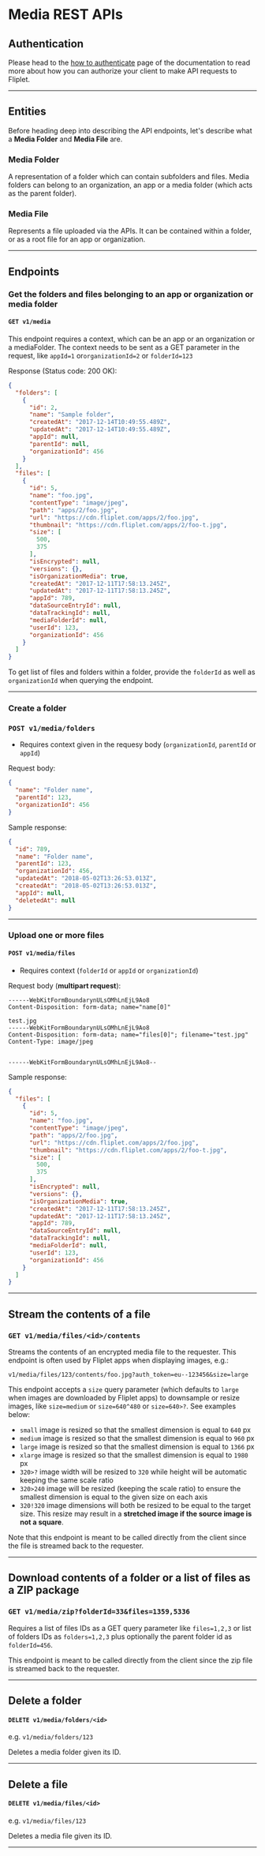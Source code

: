 # Media REST APIs

## Authentication

Please head to the [how to authenticate](authenticate.md) page of the documentation to read more about how you can authorize your client to make API requests to Fliplet.

---

## Entities

Before heading deep into describing the API endpoints, let's describe what a **Media Folder** and **Media File** are.

### Media Folder

A representation of a folder which can contain subfolders and files.
Media folders can belong to an organization, an app or a media folder (which acts as the parent folder).

### Media File

Represents a file uploaded via the APIs. It can be contained within a folder, or as a root file for an app or organization.

---

## Endpoints

### Get the folders and files belonging to an app or organization or media folder

#### `GET v1/media`

This endpoint requires a context, which can be an app or an organization or a mediaFolder. The context needs to be sent as a GET parameter in the request, like ​`appId=1​` or ​`organizationId=2` or `folderId=123`

Response  (Status code: 200 OK):

```json
{
  "folders": [
    {
      "id": 2,
      "name": "Sample folder",
      "createdAt": "2017-12-14T10:49:55.489Z",
      "updatedAt": "2017-12-14T10:49:55.489Z",
      "appId": null,
      "parentId": null,
      "organizationId": 456
    }
  ],
  "files": [
    {
      "id": 5,
      "name": "foo.jpg",
      "contentType": "image/jpeg",
      "path": "apps/2/foo.jpg",
      "url": "https://cdn.fliplet.com/apps/2/foo.jpg",
      "thumbnail": "https://cdn.fliplet.com/apps/2/foo-t.jpg",
      "size": [
        500,
        375
      ],
      "isEncrypted": null,
      "versions": {},
      "isOrganizationMedia": true,
      "createdAt": "2017-12-11T17:58:13.245Z",
      "updatedAt": "2017-12-11T17:58:13.245Z",
      "appId": 789,
      "dataSourceEntryId": null,
      "dataTrackingId": null,
      "mediaFolderId": null,
      "userId": 123,
      "organizationId": 456
    }
  ]
}
```

To get list of files and folders within a folder, provide the `folderId` as well as `organizationId` when querying the endpoint.

---

### Create a folder

### `POST v1/media/folders`

- Requires context given in the requesy body (`organizationId`, `parentId` or `appId`)

Request body:

```json
{
  "name": "Folder name",
  "parentId": 123,
  "organizationId": 456
}
```

Sample response:

```json
{
  "id": 789,
  "name": "Folder name",
  "parentId": 123,
  "organizationId": 456,
  "updatedAt": "2018-05-02T13:26:53.013Z",
  "createdAt": "2018-05-02T13:26:53.013Z",
  "appId": null,
  "deletedAt": null
}
```

---

### Upload one or more files

#### `POST v1/media/files`

- Requires context (`folderId` or `appId` or `organizationId`)

Request body (**multipart request**):

```
------WebKitFormBoundarynULsOMhLnEjL9Ao8
Content-Disposition: form-data; name="name[0]"

test.jpg
------WebKitFormBoundarynULsOMhLnEjL9Ao8
Content-Disposition: form-data; name="files[0]"; filename="test.jpg"
Content-Type: image/jpeg


------WebKitFormBoundarynULsOMhLnEjL9Ao8--
```

Sample response:

```json
{
  "files": [
    {
      "id": 5,
      "name": "foo.jpg",
      "contentType": "image/jpeg",
      "path": "apps/2/foo.jpg",
      "url": "https://cdn.fliplet.com/apps/2/foo.jpg",
      "thumbnail": "https://cdn.fliplet.com/apps/2/foo-t.jpg",
      "size": [
        500,
        375
      ],
      "isEncrypted": null,
      "versions": {},
      "isOrganizationMedia": true,
      "createdAt": "2017-12-11T17:58:13.245Z",
      "updatedAt": "2017-12-11T17:58:13.245Z",
      "appId": 789,
      "dataSourceEntryId": null,
      "dataTrackingId": null,
      "mediaFolderId": null,
      "userId": 123,
      "organizationId": 456
    }
  ]
}
```

---

## Stream the contents of a file

### `GET v1/media/files/<id>/contents`

Streams the contents of an encrypted media file to the requester. This endpoint is often used by Fliplet apps when displaying images, e.g.:

```
v1/media/files/123/contents/foo.jpg?auth_token=eu--123456&size=large
```

This endpoint accepts a `size` query parameter (which defaults to `large` when images are downloaded by Fliplet apps) to downsample or resize images, like `size=medium` or `size=640^480` or `size=640>?`. See examples below:

- `small` image is resized so that the smallest dimension is equal to `640` px
- `medium` image is resized so that the smallest dimension is equal to `960` px
- `large` image is resized so that the smallest dimension is equal to `1366` px
- `xlarge` image is resized so that the smallest dimension is equal to `1980` px
- `320>?` image width will be resized to `320` while height will be automatic keeping the same scale ratio
- `320>240` image will be resized (keeping the scale ratio) to ensure the smallest dimension is equal to the given size on each axis
- `320!320` image dimensions will both be resized to be equal to the target size. This resize may result in a **stretched image if the source image is not a square**.

Note that this endpoint is meant to be called directly from the client since the file is streamed back to the requester.

---

## Download contents of a folder or a list of files as a ZIP package

### `GET v1/media/zip?folderId=33&files=1359,5336`

Requires a list of files IDs as a GET query parameter like `files=1,2,3` or list of folders IDs as `folders=1,2,3` plus optionally the parent folder id as `folderId=456`.

This endpoint is meant to be called directly from the client since the zip file is streamed back to the requester.

---

## Delete a folder

#### `DELETE v1/media/folders/<id>`

e.g. `v1/media/folders/123`

Deletes a media folder given its ID.

---

## Delete a file

#### `DELETE v1/media/files/<id>`

e.g. `v1/media/files/123`

Deletes a media file given its ID.

---
